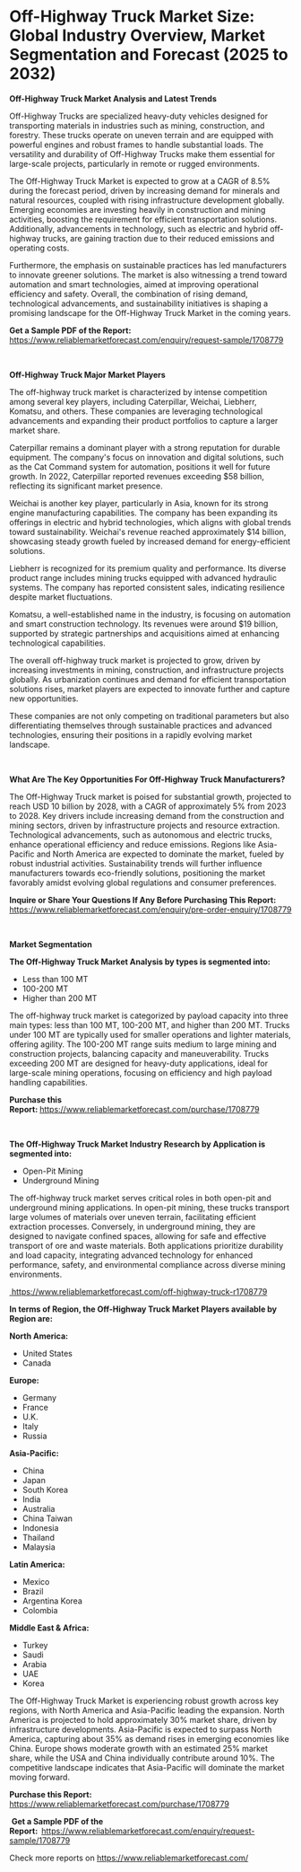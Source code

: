 <p><h1>Off-Highway Truck Market Size: Global Industry Overview, Market Segmentation and Forecast (2025 to 2032)</h1></p><p><strong>Off-Highway Truck Market Analysis and Latest Trends</strong></p>
<p><p>Off-Highway Trucks are specialized heavy-duty vehicles designed for transporting materials in industries such as mining, construction, and forestry. These trucks operate on uneven terrain and are equipped with powerful engines and robust frames to handle substantial loads. The versatility and durability of Off-Highway Trucks make them essential for large-scale projects, particularly in remote or rugged environments.</p><p>The Off-Highway Truck Market is expected to grow at a CAGR of 8.5% during the forecast period, driven by increasing demand for minerals and natural resources, coupled with rising infrastructure development globally. Emerging economies are investing heavily in construction and mining activities, boosting the requirement for efficient transportation solutions. Additionally, advancements in technology, such as electric and hybrid off-highway trucks, are gaining traction due to their reduced emissions and operating costs. </p><p>Furthermore, the emphasis on sustainable practices has led manufacturers to innovate greener solutions. The market is also witnessing a trend toward automation and smart technologies, aimed at improving operational efficiency and safety. Overall, the combination of rising demand, technological advancements, and sustainability initiatives is shaping a promising landscape for the Off-Highway Truck Market in the coming years.</p></p>
<p><strong>Get a Sample PDF of the Report:&nbsp;</strong> <a href="https://www.reliablemarketforecast.com/enquiry/request-sample/1708779?utm_campaign=1893&utm_medium=2&utm_source=Github&utm_content=ia&utm_term=10012025&utm_id=off-highway-truck">https://www.reliablemarketforecast.com/enquiry/request-sample/1708779</a></p>
<p>&nbsp;</p>
<p><strong>Off-Highway Truck Major Market Players</strong></p>
<p><p>The off-highway truck market is characterized by intense competition among several key players, including Caterpillar, Weichai, Liebherr, Komatsu, and others. These companies are leveraging technological advancements and expanding their product portfolios to capture a larger market share.</p><p>Caterpillar remains a dominant player with a strong reputation for durable equipment. The company's focus on innovation and digital solutions, such as the Cat Command system for automation, positions it well for future growth. In 2022, Caterpillar reported revenues exceeding $58 billion, reflecting its significant market presence.</p><p>Weichai is another key player, particularly in Asia, known for its strong engine manufacturing capabilities. The company has been expanding its offerings in electric and hybrid technologies, which aligns with global trends toward sustainability. Weichai's revenue reached approximately $14 billion, showcasing steady growth fueled by increased demand for energy-efficient solutions.</p><p>Liebherr is recognized for its premium quality and performance. Its diverse product range includes mining trucks equipped with advanced hydraulic systems. The company has reported consistent sales, indicating resilience despite market fluctuations.</p><p>Komatsu, a well-established name in the industry, is focusing on automation and smart construction technology. Its revenues were around $19 billion, supported by strategic partnerships and acquisitions aimed at enhancing technological capabilities.</p><p>The overall off-highway truck market is projected to grow, driven by increasing investments in mining, construction, and infrastructure projects globally. As urbanization continues and demand for efficient transportation solutions rises, market players are expected to innovate further and capture new opportunities.</p><p>These companies are not only competing on traditional parameters but also differentiating themselves through sustainable practices and advanced technologies, ensuring their positions in a rapidly evolving market landscape.</p></p>
<p>&nbsp;</p>
<p><strong>What Are The Key Opportunities For Off-Highway Truck Manufacturers?</strong></p>
<p><p>The Off-Highway Truck market is poised for substantial growth, projected to reach USD 10 billion by 2028, with a CAGR of approximately 5% from 2023 to 2028. Key drivers include increasing demand from the construction and mining sectors, driven by infrastructure projects and resource extraction. Technological advancements, such as autonomous and electric trucks, enhance operational efficiency and reduce emissions. Regions like Asia-Pacific and North America are expected to dominate the market, fueled by robust industrial activities. Sustainability trends will further influence manufacturers towards eco-friendly solutions, positioning the market favorably amidst evolving global regulations and consumer preferences.</p></p>
<p><strong>Inquire or Share Your Questions If Any Before Purchasing This Report:</strong> <a href="https://www.reliablemarketforecast.com/enquiry/pre-order-enquiry/1708779?utm_campaign=1893&utm_medium=2&utm_source=Github&utm_content=ia&utm_term=10012025&utm_id=off-highway-truck">https://www.reliablemarketforecast.com/enquiry/pre-order-enquiry/1708779</a></p>
<p>&nbsp;</p>
<p><strong>Market Segmentation</strong></p>
<p><strong>The Off-Highway Truck Market Analysis by types is segmented into:</strong></p>
<p><ul><li>Less than 100 MT</li><li>100-200 MT</li><li>Higher than 200 MT</li></ul></p>
<p><p>The off-highway truck market is categorized by payload capacity into three main types: less than 100 MT, 100-200 MT, and higher than 200 MT. Trucks under 100 MT are typically used for smaller operations and lighter materials, offering agility. The 100-200 MT range suits medium to large mining and construction projects, balancing capacity and maneuverability. Trucks exceeding 200 MT are designed for heavy-duty applications, ideal for large-scale mining operations, focusing on efficiency and high payload handling capabilities.</p></p>
<p><strong>Purchase this Report:&nbsp;</strong><a href="https://www.reliablemarketforecast.com/purchase/1708779?utm_campaign=1893&utm_medium=2&utm_source=Github&utm_content=ia&utm_term=10012025&utm_id=off-highway-truck">https://www.reliablemarketforecast.com/purchase/1708779</a></p>
<p>&nbsp;</p>
<p><strong>The Off-Highway Truck Market Industry Research by Application is segmented into:</strong></p>
<p><ul><li>Open-Pit Mining</li><li>Underground Mining</li></ul></p>
<p><p>The off-highway truck market serves critical roles in both open-pit and underground mining applications. In open-pit mining, these trucks transport large volumes of materials over uneven terrain, facilitating efficient extraction processes. Conversely, in underground mining, they are designed to navigate confined spaces, allowing for safe and effective transport of ore and waste materials. Both applications prioritize durability and load capacity, integrating advanced technology for enhanced performance, safety, and environmental compliance across diverse mining environments.</p></p>
<p><a href="https://www.reliablemarketforecast.com/off-highway-truck-r1708779?utm_campaign=1893&utm_medium=2&utm_source=Github&utm_content=ia&utm_term=10012025&utm_id=off-highway-truck">&nbsp;https://www.reliablemarketforecast.com/off-highway-truck-r1708779</a></p>
<p><strong>In terms of Region, the Off-Highway Truck Market Players available by Region are:</strong></p>
<p>
    <p> <strong> North America: </strong>
        <ul>
            <li>United States</li>
            <li>Canada</li>
        </ul>
        </p> 
    <p> <strong> Europe: </strong>
        <ul>
            <li>Germany</li>
            <li>France</li>
            <li>U.K.</li>
            <li>Italy</li>
            <li>Russia</li>
        </ul>
        </p> 
    <p> <strong> Asia-Pacific: </strong>
        <ul>
            <li>China</li>
            <li>Japan</li>
            <li>South Korea</li>
            <li>India</li>
            <li>Australia</li>
            <li>China Taiwan</li>
            <li>Indonesia</li>
            <li>Thailand</li>
            <li>Malaysia</li>
        </ul>
        </p> 
    <p> <strong> Latin America: </strong>
        <ul>
            <li>Mexico</li>
            <li>Brazil</li>
            <li>Argentina Korea</li>
            <li>Colombia</li>
        </ul>
        </p> 
    <p> <strong> Middle East & Africa: </strong>
        <ul>
            <li>Turkey</li>
            <li>Saudi</li>
            <li>Arabia</li>
            <li>UAE</li>
            <li>Korea</li>
        </ul>
    </p>
    </p>
<p><p>The Off-Highway Truck Market is experiencing robust growth across key regions, with North America and Asia-Pacific leading the expansion. North America is projected to hold approximately 30% market share, driven by infrastructure developments. Asia-Pacific is expected to surpass North America, capturing about 35% as demand rises in emerging economies like China. Europe shows moderate growth with an estimated 25% market share, while the USA and China individually contribute around 10%. The competitive landscape indicates that Asia-Pacific will dominate the market moving forward.</p></p>
<p><strong>Purchase this Report: </strong><a href="https://www.reliablemarketforecast.com/purchase/1708779?utm_campaign=1893&utm_medium=2&utm_source=Github&utm_content=ia&utm_term=10012025&utm_id=off-highway-truck">https://www.reliablemarketforecast.com/purchase/1708779</a></p>
<p>&nbsp;<strong>Get a Sample PDF of the Report:&nbsp;&nbsp;</strong><a href="https://www.reliablemarketforecast.com/enquiry/request-sample/1708779?utm_campaign=1893&utm_medium=2&utm_source=Github&utm_content=ia&utm_term=10012025&utm_id=off-highway-truck">https://www.reliablemarketforecast.com/enquiry/request-sample/1708779</a></p>
<p><strong></strong></p>
<p>Check more reports on <a href="https://www.reliablemarketforecast.com/?utm_campaign=1893&utm_medium=2&utm_source=Github&utm_content=ia&utm_term=10012025&utm_id=off-highway-truck">https://www.reliablemarketforecast.com/</a></p>